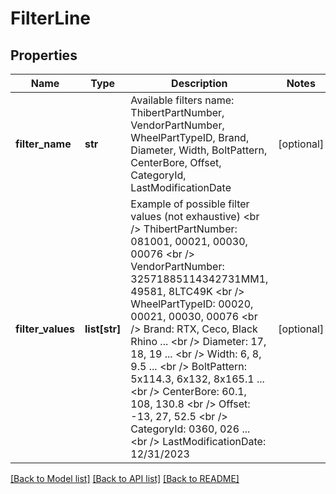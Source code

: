 # FilterLine

## Properties
Name | Type | Description | Notes
------------ | ------------- | ------------- | -------------
**filter_name** | **str** | Available filters name: ThibertPartNumber, VendorPartNumber, WheelPartTypeID, Brand, Diameter, Width, BoltPattern, CenterBore, Offset, CategoryId, LastModificationDate | [optional] 
**filter_values** | **list[str]** | Example of possible filter values (not exhaustive)  &lt;br /&gt;  ThibertPartNumber: 081001, 00021, 00030, 00076  &lt;br /&gt;  VendorPartNumber: 32571885114342731MM1, 49581, 8LTC49K  &lt;br /&gt;  WheelPartTypeID: 00020, 00021, 00030, 00076  &lt;br /&gt;  Brand: RTX, Ceco, Black Rhino ...  &lt;br /&gt;  Diameter: 17, 18, 19 ...  &lt;br /&gt;  Width: 6, 8, 9.5 ...  &lt;br /&gt;  BoltPattern: 5x114.3, 6x132, 8x165.1 ...  &lt;br /&gt;  CenterBore: 60.1, 108, 130.8  &lt;br /&gt;  Offset: -13, 27, 52.5  &lt;br /&gt;  CategoryId: 0360, 026 ...  &lt;br /&gt;  LastModificationDate: 12/31/2023 | [optional] 

[[Back to Model list]](../README.md#documentation-for-models) [[Back to API list]](../README.md#documentation-for-api-endpoints) [[Back to README]](../README.md)


